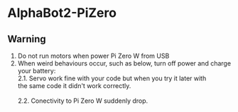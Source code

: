# AlphaBot2-PiZero

## Warning
1. Do not run motors when power Pi Zero W from USB</br>
2. When weird behaviours occur, such as below, turn off power and charge your battery:</br>
	2.1. Servo work fine with your code but when you try it later with  
         the same code it didn't work correctly.</br>  
	2.2. Conectivity to Pi Zero W suddenly drop.</br>
	
	